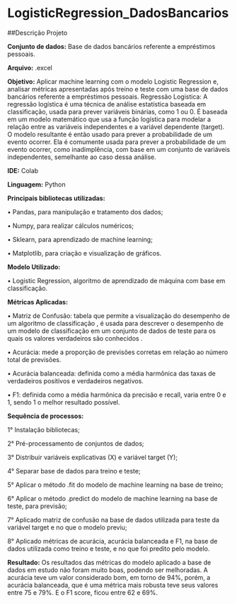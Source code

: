 # LogisticRegression_DadosBancarios

##Descrição Projeto


**Conjunto de dados:** Base de dados bancários referente a empréstimos pessoais.


**Arquivo:** .excel


**Objetivo:** Aplicar machine learning com o modelo Logistic Regression e, analisar métricas apresentadas após treino e teste com uma base de dados bancários referente a empréstimos pessoais.
Regressão Logistica: A regressão logística é uma técnica de análise estatística baseada em classificação, usada para prever variáveis binárias, como 1 ou 0. É baseada em um modelo matemático que usa a função logística para modelar a relação entre as variáveis independentes e a variável dependente (target). O modelo resultante é então usado para prever a probabilidade de um evento ocorrer. 
Ela é comumente usada para prever a probabilidade de um evento ocorrer, como inadimplência, com base em um conjunto de variáveis independentes, semelhante ao caso dessa análise.


**IDE:** Colab


**Linguagem:** Python


**Principais bibliotecas utilizadas:**

• Pandas, para manipulação e tratamento dos dados; 

• Numpy, para realizar cálculos numéricos; 

• Sklearn, para aprendizado de machine learning;

• Matplotlib, para criação e visualização de gráficos.


**Modelo Utilizado:**

• Logistic Regression, algoritmo de aprendizado de máquina com base em classificação. 

**Métricas Aplicadas:**

• Matriz de Confusão:  tabela que permite a visualização do desempenho de um algoritmo de classificação , é usada para descrever o desempenho de um modelo de classificação em um conjunto de dados de teste para os quais os valores verdadeiros são conhecidos .

• Acurácia: mede a proporção de previsões corretas em relação ao número total de previsões.

• Acurácia balanceada: definida como a média harmônica das taxas de verdadeiros positivos e verdadeiros negativos.

• F1:  definida como a média harmônica da precisão e recall, varia entre 0 e 1, sendo 1 o melhor resultado possível.


**Sequência de processos:**

1° Instalação bibliotecas;

2° Pré-processamento de conjuntos de dados;

3° Distribuir variáveis explicativas (X) e variável target (Y);

4° Separar base de dados para treino e teste;

5° Aplicar o método .fit do modelo de machine learning na base de treino;

6° Aplicar o método .predict do modelo de machine learning na base de teste, para previsão;

7° Aplicado matriz  de confusão na base de dados utilizada para teste da variável target e no que o modelo previu;

8° Aplicado métricas de acurácia, acurácia balanceada e F1, na base de dados utilizada como treino e teste, e no que foi predito pelo modelo.


**Resultado:** Os resultados das métricas do modelo aplicado a base de dados em estudo não foram muito boas, podendo ser melhoradas. A acurácia teve um valor considerado bom, em torno de 94%, porém, a acurácia balanceada, que é uma métrica mais robusta teve seus valores entre 75 e 79%. E o F1 score, ficou entre 62 e 69%. 
